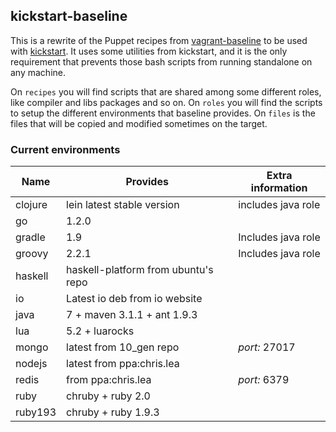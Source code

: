 ## kickstart-baseline
This is a rewrite of the Puppet recipes from [vagrant-baseline](https://github.com/bltavares/vagrant-baseline) to be used with [kickstart](https://github.com/bltavares/kickstart).
It uses some utilities from kickstart, and it is the only requirement that prevents those bash scripts from running standalone on any machine.

On `recipes` you will find scripts that are shared among some different roles, like compiler and libs packages and so on.
On `roles` you will find the scripts to setup the different environments that baseline provides.
On `files` is the files that will be copied and modified sometimes on the target.

### Current environments

| Name       | Provides                            | Extra information                         |
| ---        | ---                                 | ---                                       |
| clojure    | lein latest stable version          | includes java role                        |
| go         | 1.2.0                               |                                           |
| gradle     | 1.9                                 | Includes java role                        |
| groovy     | 2.2.1                               | Includes java role                        |
| haskell    | haskell-platform from ubuntu's repo |                                           |
| io         | Latest io deb from io website       |                                           |
| java       | 7 + maven 3.1.1 + ant 1.9.3         |                                           |
| lua        | 5.2 + luarocks                      |                                           |
| mongo      | latest from 10\_gen repo            | *port:* 27017                             |
| nodejs     | latest from ppa:chris.lea           |                                           |
| redis      | from ppa:chris.lea                  | *port:* 6379                              |
| ruby       | chruby + ruby 2.0                   |                                           |
| ruby193    | chruby + ruby 1.9.3                 |                                           |


